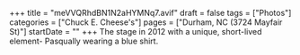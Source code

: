 +++
title = "meVVQRhdBN1N2aHYMNq7.avif"
draft = false
tags = ["Photos"]
categories = ["Chuck E. Cheese's"]
pages = ["Durham, NC (3724 Mayfair St)"]
startDate = ""
+++
The stage in 2012 with a unique, short-lived element- Pasqually wearing a blue shirt.
